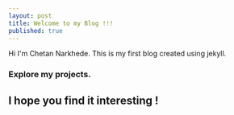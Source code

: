 ```yaml
---
layout: post
title: Welcome to my Blog !!!
published: true
---
```


Hi I'm Chetan Narkhede. This is my first blog created using jekyll.

### Explore my projects.

## I hope you find it interesting !

